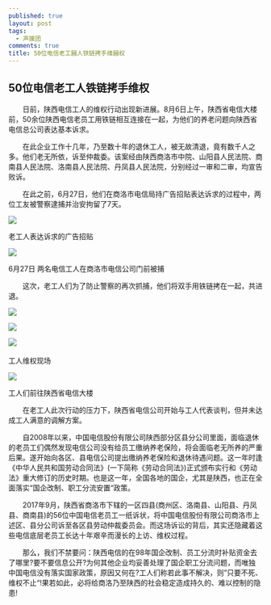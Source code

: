```yaml
---
published: true
layout: post
tags:
  - 声援团
comments: true
title: 50位电信老工圝人铁链拷手维圝权
---
```

## 50位电信老工人铁链拷手维权

　　日前，陕西电信工人的维权行动出现新进展。8月6日上午，陕西省电信大楼前，50余位陕西电信老员工用铁链相互连接在一起，为他们的养老问题向陕西省电信总公司表达基本诉求。

　　在此企业工作十几年，乃至数十年的退休工人，被无故清退，竟有数千人之多。他们老无所依，诉至仲裁委。该案经由陕西商洛市中院、山阳县人民法院、商南县人民法院、洛南县人民法院、丹凤县人民法院，分别经过一审和二审，均宣告败诉。

　　在此之前，6月27日，他们在商洛市电信局持广告招贴表达诉求的过程中，两位工友被警察逮捕并治安拘留了7天。

![](http://wx2.sinaimg.cn/mw690/0060lm7Tly1fu248ny512j30m609wgn7.jpg)

老工人表达诉求的广告招贴

![](http://wx3.sinaimg.cn/mw690/0060lm7Tly1fu248nn7f6j30ka0b9402.jpg)

6月27日 两名电信工人在商洛市电信公司门前被捕

　　这次，老工人们为了防止警察的再次抓捕，他们将双手用铁链拷在一起，共进退。
  
![](http://wx2.sinaimg.cn/mw690/0060lm7Tly1fu248nctklj30m80gowg3.jpg)

![](http://wx4.sinaimg.cn/mw690/0060lm7Tly1fu248ncu7uj30m80gojth.jpg)

![](http://wx4.sinaimg.cn/mw690/0060lm7Tly1fu248nccwvj30ku0bcgmo.jpg)
　　

工人维权现场


![](http://wx3.sinaimg.cn/mw690/0060lm7Tly1fu248nvv6ej30m80gognc.jpg)


工人们前往陕西省电信大楼

　　在老工人此次行动的压力下，陕西省电信公司开始与工人代表谈判，但并未达成工人满意的调解方案。

　　自2008年以来，中国电信股份有限公司陕西部分区县分公司里面，面临退休的老员工们偶然发现电信公司没有给员工缴纳养老保险，将会面临老无所养的严重后果。遂开始向各区、县电信公司提出缴纳养老保险和退休待遇问题。这一年时逢《中华人民共和国劳动合同法》(一下简称《劳动合同法》)正式颁布实行和《劳动法》重大修订的历史时期。也是这一年，全国各地的国企，尤其是陕西，也正在全面落实“国企改制、职工分流安置“政策。

　　2017年9月，陕西省商洛市下辖的一区四县(商州区、洛南县、山阳县、丹凤县、商南县)的56位中国电信老员工一纸诉状，将中国电信股份有限公司商洛市上述区、县分公司诉至各区县劳动仲裁委员会。而这场诉讼的背后，其实还隐藏着这些电信底层老员工长达十年艰辛而漫长的上访、维权过程。

　　那么，我们不禁要问：陕西电信的在98年国企改制、员工分流时补贴资金去了哪里?要不要信息公开?为何其他企业均妥善处理了国企职工分流问题，而唯独中国电信没有落实国家政策，原因又何在?工人们称若此事不解决，则”只要不死、维权不止“!果若如此，必将给商洛乃至陕西的社会稳定造成持久的、难以控制的隐患!
